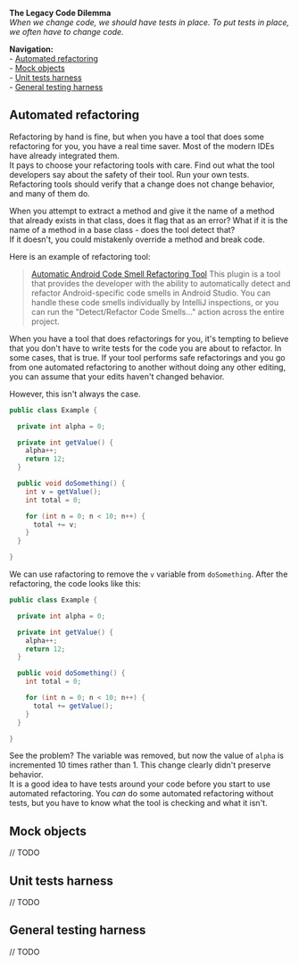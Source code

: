 **The Legacy Code Dilemma**<br/>
*When we change code, we should have tests in place. To put tests in place, we often have to change code.*

**Navigation:**<br/>
\- [Automated refactoring](#automated-refactoring)<br/>
\- [Mock objects](#mock-objects)<br/>
\- [Unit tests harness](#unit-tests-harness)<br/>
\- [General testing harness](#general-tests-harness)<br/>

## Automated refactoring
Refactoring by hand is fine, but when you have a tool that does some refactoring for you, you have a real time saver. Most of the modern IDEs have already integrated them. <br/>
It pays to choose your refactoring tools with care. Find out what the tool developers say about the safety of their tool. 
Run your own tests. Refactoring tools should verify that a change does not change behavior, and many of them do.

When you attempt to extract a method and give it the name of a method that already exists in that class, does it flag that as an error?
What if it is the name of a method in a base class - does the tool detect that?<br/>
If it doesn't, you could mistakenly override a method and break code.

Here is an example of refactoring tool:
> [Automatic Android Code Smell Refactoring Tool](https://plugins.jetbrains.com/plugin/12468-automatic-android-code-smell-refactoring-tool) This plugin is a tool that provides the developer with the ability to automatically detect and 
refactor Android-specific code smells in Android Studio. You can handle these code smells individually by IntelliJ inspections, or you can run the "Detect/Refactor Code Smells..." action across the entire project. 

When you have a tool that does refactorings for you, it's tempting to believe that you don't have to write tests for the code you are about to refactor.
In some cases, that is true. If your tool performs safe refactorings and you go from one automated refactoring to another without doing any other editing,
you can assume that your edits haven't changed behavior. 

However, this isn't always the case.
```Java
public class Example {

  private int alpha = 0;

  private int getValue() {
    alpha++;
    return 12;
  }

  public void doSomething() {
    int v = getValue();
    int total = 0;

    for (int n = 0; n < 10; n++) {
      total += v;
    }
  }

}
```

We can use rafactoring to remove the `v` variable from `doSomething`. After the refactoring, the code looks like this:
```Java
public class Example {

  private int alpha = 0;

  private int getValue() {
    alpha++;
    return 12;
  }

  public void doSomething() {
    int total = 0;

    for (int n = 0; n < 10; n++) {
      total += getValue();
    }
  }

}
```
See the problem? The variable was removed, but now the value of `alpha` is incremented 10 times rather than 1. This change clearly didn't preserve behavior.
<br/>It is a good idea to have tests around your code before you start to use automated refactoring. You *can* do some automated refactoring without tests, but
you have to know what the tool is checking and what it isn't.

## Mock objects

// TODO

## Unit tests harness

// TODO

## General testing harness

// TODO
